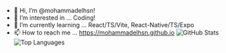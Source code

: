 - 👋 Hi, I’m @mohammadelhsn!
- 👀 I’m interested in ... Coding!
- 🌱 I’m currently learning ... React/TS/Vite, React-Native/TS/Expo
- 📫 How to reach me ... https://mohammadelhsn.github.io
![GitHub Stats](https://github-readme-stats.vercel.app/api?username=mohammadelhsn&show_icons=true&theme=radical)
![Top Languages](https://github-readme-stats.vercel.app/api/top-langs/?username=mohammadelhsn&layout=compact&theme=radical)
